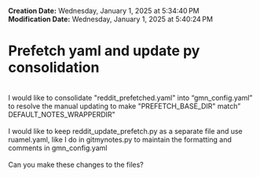 <div><b>Creation Date:</b> Wednesday, January 1, 2025 at 5:34:40 PM<br></div>
<div><b>Modification Date:</b> Wednesday, January 1, 2025 at 5:40:24 PM<br></div>
<div><h1>Prefetch yaml and update py consolidation</h1></div>
<div><br></div>
<div>I would like to consolidate &quotreddit_prefetched.yaml&quot into “gmn_config.yaml” to resolve the manual updating to make  &quotPREFETCH_BASE_DIR&quot match” DEFAULT_NOTES_WRAPPERDIR&quot</div>
<div><br></div>
<div>I would like to keep reddit_update_prefetch.py as a separate file and use ruamel.yaml, like I do in gitmynotes.py to maintain the formatting and comments in gmn_config.yaml</div>
<div><br></div>
<div>Can you make these changes to the files?</div>

